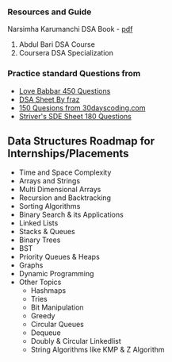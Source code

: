 ### Resources and Guide

Narsimha Karumanchi DSA Book - [pdf](http://www.dhimangaurav.com/docs/data.pdf)


1) Abdul Bari DSA Course
2) Coursera DSA Specialization


### Practice standard Questions from

   - [Love Babbar 450 Questions]()
   - [DSA Sheet By fraz]()
   - [150 Quesions from 30dayscoding.com]()
   - [Striver's SDE Sheet 180 Questions]()


 ## Data Structures Roadmap for Internships/Placements

* Time and Space Complexity
* Arrays and Strings
* Multi Dimensional Arrays
* Recursion and Backtracking
* Sorting Algorithms
* Binary Search & its Applications
* Linked Lists
* Stacks & Queues
* Binary Trees
* BST
* Priority Queues & Heaps
* Graphs
* Dynamic Programming
* Other Topics
    * Hashmaps
    * Tries
    * Bit Manipulation
    * Greedy
    * Circular Queues
    * Dequeue
    * Doubly & Circular Linkedlist
    * String Algorithms like KMP & Z Algorithm

